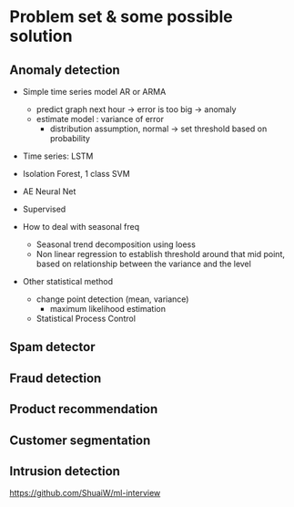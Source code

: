 # Problem set & some possible solution 
## Anomaly detection 
- Simple time series model AR or ARMA 
    - predict graph next hour -> error is too big -> anomaly 
    - estimate model : variance of error 
        - distribution assumption, normal -> set threshold based on probability
- Time series: LSTM 
- Isolation Forest, 1 class SVM 
- AE Neural Net
- Supervised 
- How to deal with seasonal freq
    - Seasonal trend decomposition using loess 
    - Non linear regression to establish threshold around that mid point, based on relationship between the variance and the level 

- Other statistical method 
    - change point detection (mean, variance)
        - maximum likelihood estimation 
    - Statistical Process Control 

## Spam detector 



## Fraud detection 



## Product recommendation 


## Customer segmentation 



## Intrusion detection 




https://github.com/ShuaiW/ml-interview







